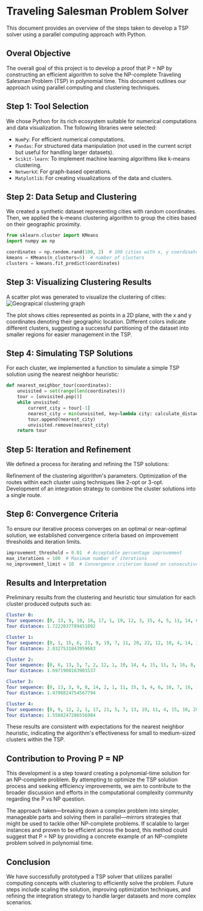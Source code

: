 # Traveling Salesman Problem Solver

This document provides an overview of the steps taken to develop a TSP solver using a parallel computing approach with Python.

## Overal Objective
The overall goal of this project is to develop a proof that P = NP by constructing an efficient algorithm to solve the NP-complete Traveling Salesman Problem (TSP) 
in polynomial time. This document outlines our approach using parallel computing and clustering techniques.

## Step 1: Tool Selection

We chose Python for its rich ecosystem suitable for numerical computations and data visualization. The following libraries were selected:

- `NumPy`: For efficient numerical computations.
- `Pandas`: For structured data manipulation (not used in the current script but useful for handling larger datasets).
- `Scikit-learn`: To implement machine learning algorithms like k-means clustering.
- `NetworkX`: For graph-based operations.
- `Matplotlib`: For creating visualizations of the data and clusters.

## Step 2: Data Setup and Clustering

We created a synthetic dataset representing cities with random coordinates. Then, we applied the k-means clustering algorithm to group the cities based on their geographic proximity.

```python
from sklearn.cluster import KMeans
import numpy as np

coordinates = np.random.rand(100, 2)  # 100 cities with x, y coordinates
kmeans = KMeans(n_clusters=5)  # number of clusters
clusters = kmeans.fit_predict(coordinates)
```

## Step 3: Visualizing Clustering Results
A scatter plot was generated to visualize the clustering of cities:
![Geograpical clustering graph](https://github.com/ShauryaP8/P-NP-prototype/assets/143507334/f4a46595-f87f-408e-92de-6966fc1ab824)

The plot shows cities represented as points in a 2D plane, with the x and y coordinates denoting their geographic location.
Different colors indicate different clusters, suggesting a successful partitioning of the dataset into smaller regions for easier management in the TSP.

## Step 4: Simulating TSP Solutions
For each cluster, we implemented a function to simulate a simple TSP solution using the nearest neighbor heuristic:

```python
def nearest_neighbor_tour(coordinates):
    unvisited = set(range(len(coordinates)))
    tour = [unvisited.pop()]
    while unvisited:
        current_city = tour[-1]
        nearest_city = min(unvisited, key=lambda city: calculate_distance(coordinates[current_city], coordinates[city]))
        tour.append(nearest_city)
        unvisited.remove(nearest_city)
    return tour
```

## Step 5: Iteration and Refinement
We defined a process for iterating and refining the TSP solutions:

Refinement of the clustering algorithm's parameters.
Optimization of the routes within each cluster using techniques like 2-opt or 3-opt.
Development of an integration strategy to combine the cluster solutions into a single route.

## Step 6: Convergence Criteria
To ensure our iterative process converges on an optimal or near-optimal solution, we established convergence criteria based on improvement thresholds 
and iteration limits.

```python
improvement_threshold = 0.01  # Acceptable percentage improvement
max_iterations = 100  # Maximum number of iterations
no_improvement_limit = 10  # Convergence criterion based on consecutive iterations without improvement
```

## Results and Interpretation
Preliminary results from the clustering and heuristic tour simulation for each cluster produced outputs such as:

```yaml
Cluster 0:
Tour sequence: [0, 13, 9, 10, 16, 17, 1, 19, 12, 3, 15, 4, 5, 11, 14, 6, 7, 8, 2, 18]
Tour distance: 1.7222037789451092

Cluster 1:
Tour sequence: [0, 1, 15, 6, 21, 9, 19, 7, 11, 20, 22, 12, 10, 4, 14, 3, 16, 13, 17, 5, 18, 2, 8]
Tour distance: 2.0327531843959683

Cluster 2:
Tour sequence: [0, 6, 13, 5, 7, 2, 12, 1, 10, 14, 4, 15, 11, 3, 16, 8, 9]
Tour distance: 1.6971900163901537

Cluster 3:
Tour sequence: [0, 13, 3, 9, 8, 14, 2, 1, 11, 15, 5, 4, 6, 10, 7, 16, 12]
Tour distance: 1.4796824754567794

Cluster 4:
Tour sequence: [0, 9, 12, 2, 1, 17, 21, 5, 7, 13, 19, 11, 4, 15, 10, 20, 16, 22, 18, 6, 3, 8, 14]
Tour distance: 1.5588247286556984
```
These results are consistent with expectations for the nearest neighbor heuristic, indicating the algorithm's effectiveness for small to medium-sized clusters 
within the TSP.

## Contribution to Proving P = NP
This development is a step toward creating a polynomial-time solution for an NP-complete problem. By attempting to optimize the TSP solution process and 
seeking efficiency improvements, we aim to contribute to the broader discussion and efforts in the computational complexity community regarding the P vs NP question.

The approach taken—breaking down a complex problem into simpler, manageable parts and solving them in parallel—mirrors strategies that might be used to tackle 
other NP-complete problems. If scalable to larger instances and proven to be efficient across the board, this method could suggest that P = NP by providing a 
concrete example of an NP-complete problem solved in polynomial time.

## Conclusion
We have successfully prototyped a TSP solver that utilizes parallel computing concepts with clustering to efficiently solve the problem. 
Future steps include scaling the solution, improving optimization techniques, and refining the integration strategy to handle larger 
datasets and more complex scenarios.


